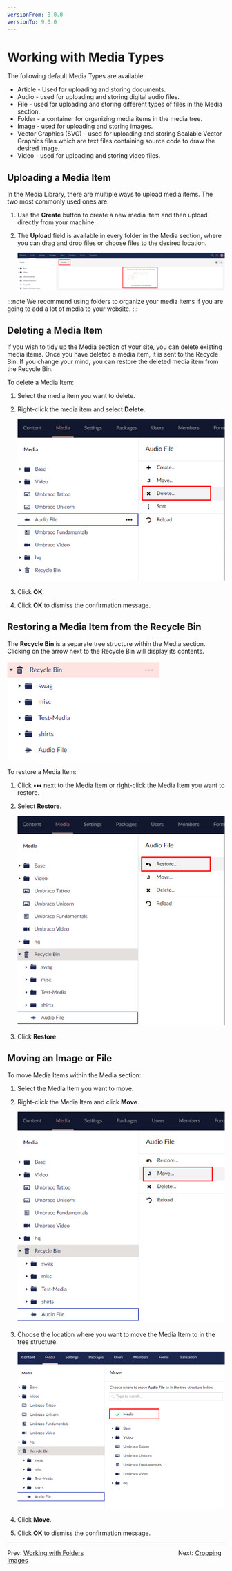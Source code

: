 ```yaml
---
versionFrom: 8.0.0
versionTo: 9.0.0
---
```


# Working with Media Types

The following default Media Types are available:

- Article - Used for uploading and storing documents.
- Audio - used for uploading and storing digital audio files.
- File - used for uploading and storing different types of files in the Media section.
- Folder - a container for organizing media items in the media tree.
- Image - used for uploading and storing images.
- Vector Graphics (SVG) - used for uploading and storing Scalable Vector Graphics files which are text files containing source code to draw the desired image.
- Video - used for uploading and storing video files.

## Uploading a Media Item

In the Media Library, there are multiple ways to upload media items. The two most commonly used ones are:

1. Use the **Create** button to create a new media item and then upload directly from your machine.
2. The **Upload** field is available in every folder in the Media section, where you can drag and drop files or choose files to the desired location.

    ![mediaUpload.jpg](images/upload-images-v9.png)

:::note
We recommend using folders to organize your media items if you are going to add a lot of media to your website.
:::

## Deleting a Media Item

If you wish to tidy up the Media section of your site, you can delete existing media items. Once you have deleted a media item, it is sent to the Recycle Bin. If you change your mind, you can restore the deleted media item from the Recycle Bin.

To delete a Media Item:

1. Select the media item you want to delete.
2. Right-click the media item and select **Delete**.

    ![mediaUpload.jpg](images/delete-media-item-v9.png)
3. Click **OK**.
4. Click **OK** to dismiss the confirmation message.

## Restoring a Media Item from the Recycle Bin

The **Recycle Bin** is a separate tree structure within the Media section. Clicking on the arrow next to the Recycle Bin will display its contents.

![Recycle Bin](images/mediaRecycle-v9.png)

To restore a Media Item:

1. Click **•••** next to the Media Item or right-click the Media Item you want to restore.
2. Select **Restore**.

    ![Restore Folder](images/Restore-MediaItem-v9.png)
3. Click **Restore**.

## Moving an Image or File

To move Media Items within the Media section:

1. Select the Media Item you want to move.
2. Right-click the Media Item and click **Move**.

    ![Move media items](images/move-images-v9.png)
3. Choose the location where you want to move the Media Item to in the tree structure.

    ![Move Media.png](images/Move-media-location-v9.png)
4. Click **Move**.
5. Click **OK** to dismiss the confirmation message.

---

Prev: [Working with Folders](../Working-with-Folders/index.md) &emsp; &emsp; &emsp; &emsp; &emsp; &emsp; &emsp; &emsp; &emsp; &emsp; &emsp; &emsp; Next: [Cropping Images](../Cropping-Images/index.md)
